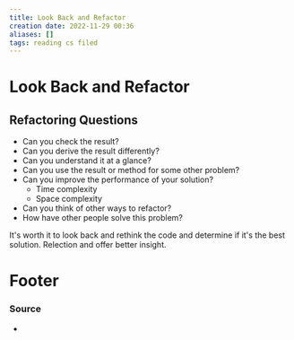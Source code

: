 ```yaml
---
title: Look Back and Refactor
creation date: 2022-11-29 00:36
aliases: []
tags: reading cs filed
---
```


# Look Back and Refactor

## Refactoring Questions
- Can you check the result?
- Can you derive the result differently?
- Can you understand it at a glance?
- Can you use the result or method for some other problem?
- Can you improve the performance of your solution?
	- Time complexity
	- Space complexity
- Can you think of other ways to refactor?
- How have other people solve this problem?


It's worth it to look back and rethink the code and determine if it's the best solution. Relection and offer better insight.

# Footer
### Source
- 


